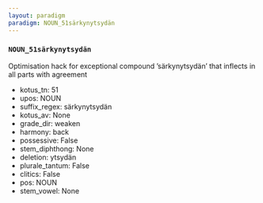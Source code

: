 ```yaml
---
layout: paradigm
paradigm: NOUN_51särkynytsydän
---
```

### ` NOUN_51särkynytsydän `

Optimisation hack for exceptional compound ’särkynytsydän’ that inflects in all parts with agreement
* kotus_tn: 51
* upos: NOUN
* suffix_regex: särkynytsydän
* kotus_av: None
* grade_dir: weaken
* harmony: back
* possessive: False
* stem_diphthong: None
* deletion: ytsydän
* plurale_tantum: False
* clitics: False
* pos: NOUN
* stem_vowel: None
